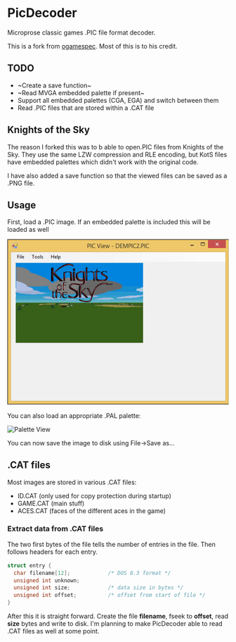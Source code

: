 # PicDecoder

Microprose classic games .PIC file format decoder.

This is a fork from [ogamespec](https://github.com/ogamespec/PicDecoder). Most of this is to his credit.

## TODO
* ~Create a save function~
* ~Read MVGA embedded palette if present~
* Support all embedded palettes (CGA, EGA) and switch between them
* Read .PIC files that are stored within a .CAT file

## Knights of the Sky
The reason I forked this was to b able to open.PIC files from
Knights of the Sky. They use the same LZW compression and RLE encoding,
but KotS files have embedded palettes which didn't work with the original code.

I have also added a save function so that the viewed files can be saved
as a .PNG file.

## Usage

First, load a .PIC image. If an embedded palette is included this will be loaded as well

![PIC View](/images/picview.jpg)

You can also load an appropriate .PAL palette:

![Palette View](/images/palview.jpg)

You can now save the image to disk using File->Save as...

## .CAT files
Most images are stored in various .CAT files:
* ID.CAT (only used for copy protection during startup)
* GAME.CAT (main stuff)
* ACES.CAT (faces of the different aces in the game)

### Extract data from .CAT files

The two first bytes of the file tells the number of entries in the file. Then follows headers for each entry.

```c
struct entry {
  char filename[12];            /* DOS 8.3 format */
  unsigned int unknown;
  unsigned int size;            /* data size in bytes */
  unsigned int offset;          /* offset from start of file */
}
```

After this it is straight forward. Create the file **filename**, fseek to **offset**, read **size** bytes and write to disk. I'm planning to make PicDecoder able to read .CAT files as well at some point.
